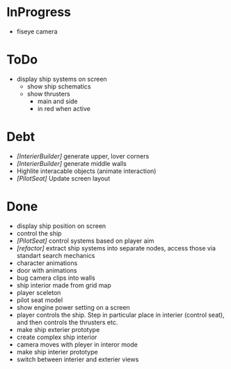 # InProgress 
- fiseye camera

# ToDo
- display ship systems on screen
    - show ship schematics
    - show thrusters 
        - main and side
        - in red when active

# Debt
- *[InterierBuilder]* generate upper, lover corners
- *[InterierBuilder]* generate middle walls
- Highlite interacable objects (animate interaction)
- *[PilotSeat]* Update screen layout

# Done
- display ship position on screen
- control the ship
- *[PilotSeat]* control systems based on player aim
- *[refactor]* extract ship systems into separate nodes, access those via standart search mechanics
- character animations
- door with animations
- bug camera clips into walls
- ship interior made from grid map
- player sceleton
- pilot seat model
- show engine power setting on a screen
- player controls the ship. Step in particular place in interier (control seat), and then controls the thrusters etc.
- make ship exterier prototype
- create complex ship interior
- camera moves with pleyer in interor mode
- make ship interier prototype
- switch between interier and exterier views